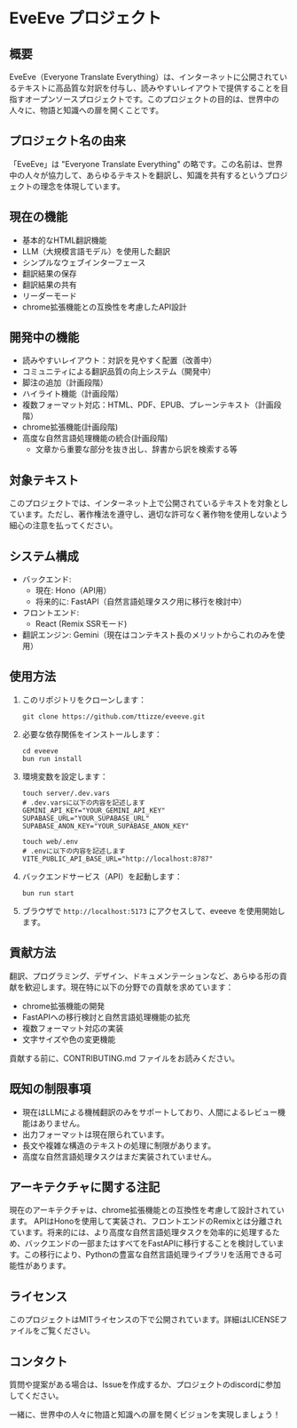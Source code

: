 #  EveEve プロジェクト

## 概要
EveEve（Everyone Translate Everything）は、インターネットに公開されているテキストに高品質な対訳を付与し、読みやすいレイアウトで提供することを目指すオープンソースプロジェクトです。このプロジェクトの目的は、世界中の人々に、物語と知識への扉を開くことです。

## プロジェクト名の由来
「EveEve」は "Everyone Translate Everything" の略です。この名前は、世界中の人々が協力して、あらゆるテキストを翻訳し、知識を共有するというプロジェクトの理念を体現しています。

## 現在の機能
- 基本的なHTML翻訳機能
- LLM（大規模言語モデル）を使用した翻訳
- シンプルなウェブインターフェース
- 翻訳結果の保存
- 翻訳結果の共有
- リーダーモード
- chrome拡張機能との互換性を考慮したAPI設計

## 開発中の機能
- 読みやすいレイアウト：対訳を見やすく配置（改善中）
- コミュニティによる翻訳品質の向上システム（開発中）
- 脚注の追加（計画段階）
- ハイライト機能（計画段階）
- 複数フォーマット対応：HTML、PDF、EPUB、プレーンテキスト（計画段階）
- chrome拡張機能(計画段階)
- 高度な自然言語処理機能の統合(計画段階)
   - 文章から重要な部分を抜き出し、辞書から訳を検索する等

## 対象テキスト
このプロジェクトでは、インターネット上で公開されているテキストを対象としています。ただし、著作権法を遵守し、適切な許可なく著作物を使用しないよう細心の注意を払ってください｡

## システム構成
- バックエンド: 
  - 現在: Hono（API用）
  - 将来的に: FastAPI（自然言語処理タスク用に移行を検討中）
- フロントエンド: 
   - React (Remix SSRモード)
- 翻訳エンジン: Gemini（現在はコンテキスト長のメリットからこれのみを使用）

## 使用方法
1. このリポジトリをクローンします：
   ```
   git clone https://github.com/ttizze/eveeve.git
   ```
2. 必要な依存関係をインストールします：
   ```
   cd eveeve
   bun run install
   ```
3. 環境変数を設定します：
   ```
   touch server/.dev.vars
   # .dev.varsに以下の内容を記述します
   GEMINI_API_KEY="YOUR_GEMINI_API_KEY"
   SUPABASE_URL="YOUR_SUPABASE_URL"
   SUPABASE_ANON_KEY="YOUR_SUPABASE_ANON_KEY"

   touch web/.env
   # .envに以下の内容を記述します
   VITE_PUBLIC_API_BASE_URL="http://localhost:8787"
   ```
4. バックエンドサービス（API）を起動します：
   ```
   bun run start
   ```
6. ブラウザで `http://localhost:5173` にアクセスして、eveeve を使用開始します。


## 貢献方法
翻訳、プログラミング、デザイン、ドキュメンテーションなど、あらゆる形の貢献を歓迎します。現在特に以下の分野での貢献を求めています：
- chrome拡張機能の開発
- FastAPIへの移行検討と自然言語処理機能の拡充
- 複数フォーマット対応の実装
- 文字サイズや色の変更機能

貢献する前に、CONTRIBUTING.md ファイルをお読みください。

## 既知の制限事項
- 現在はLLMによる機械翻訳のみをサポートしており、人間によるレビュー機能はありません。
- 出力フォーマットは現在限られています。
- 長文や複雑な構造のテキストの処理に制限があります。
- 高度な自然言語処理タスクはまだ実装されていません。

## アーキテクチャに関する注記
現在のアーキテクチャは、chrome拡張機能との互換性を考慮して設計されています。
APIはHonoを使用して実装され、フロントエンドのRemixとは分離されています。将来的には、より高度な自然言語処理タスクを効率的に処理するため、バックエンドの一部またはすべてをFastAPIに移行することを検討しています。この移行により、Pythonの豊富な自然言語処理ライブラリを活用できる可能性があります。

## ライセンス
このプロジェクトはMITライセンスの下で公開されています。詳細はLICENSEファイルをご覧ください。

## コンタクト
質問や提案がある場合は、Issueを作成するか、プロジェクトのdiscordに参加してください。

一緒に、世界中の人々に物語と知識への扉を開くビジョンを実現しましょう！
